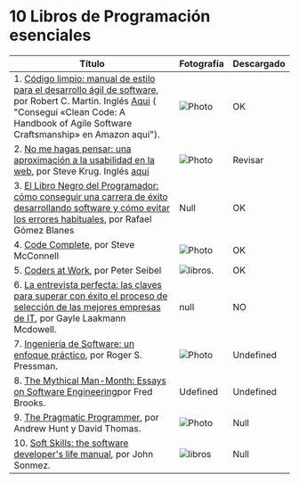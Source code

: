 # 10 Libros de Programación esenciales 

| Título | Fotografía | Descargado | 
|---|---|---|
| 1.  [Código limpio: manual de estilo para el desarrollo ágil de software][1], por Robert C. Martin. Inglés  [Aqui][2] ( "Conseguí «Clean Code: A Handbook of Agile Software Craftsmanship» en Amazon aquí"). | ![Photo](https://ugc.kn3.net/i/origin/https://www.initios.com/blog/3-libros-regalar-developers-empresarios/libro-codigo-limpio.png "Foto")  | OK |
| 2.  [No me hagas pensar: una aproximación a la usabilidad en la web][2], por Steve Krug. Inglés  [aquí][4] | ![Photo](https://ugc.kn3.net/i/origin/https://pictures.abebooks.com/isbn/9788483222867-us.jpg "Libros de programacion")  | Revisar |
| 3. [El Libro Negro del Programador: cómo conseguir una carrera de éxito desarrollando software y cómo evitar los errores habituales][5], por Rafael Gómez Blanes | Null | OK |
| 4.  [Code Complete][6], por Steve McConnell | ![Photo](https://ugc.kn3.net/i/origin/https://images-na.ssl-images-amazon.com/images/I/515iO%2B-PRUL._SX408_BO1,204,203,200_.jpg "Photo") | OK |
| 5.  [Coders at Work][7], por Peter Seibel |  ![libros](https://ugc.kn3.net/i/origin/http://i.gr-assets.com/images/S/compressed.photo.goodreads.com/books/1349026758i/6713575._UY400_SS400_.jpg "libros"). | OK |
| 6.  [La entrevista perfecta: las claves para superar con éxito el proceso de selección de las mejores empresas de IT][8], por Gayle Laakmann Mcdowell. | null | NO |
| 7.  [Ingeniería de Software: un enfoque práctico][9], por Roger S. Pressman.| ![Photo](https://ugc.kn3.net/i/origin/https://4.bp.blogspot.com/-br73R8-gG0I/WO5dojIkfHI/AAAAAAAAb0c/R3gOFLDFN-A8R_smJfXaNNOUXZR4kWKkwCLcB/s1600/Ingenier%25C3%25ADa%2Bdel%2Bsoftware%2BUn%2Benfoque%2Bpr%25C3%25A1ctico%252C%2B7ma%2BEdici%25C3%25B3n%2B-%2BRoger%2BS.%2BPressman-FREELIBROS.jpg "Libros de programacion")  | Undefined | 
| 8.  [The Mythical Man-Month: Essays on Software Engineering][10]por Fred Brooks. | Udefined | Undefined |
| 9.  [The Pragmatic Programmer][10], por Andrew Hunt y David Thomas. | ![Photo](https://ugc.kn3.net/i/origin/https://images-na.ssl-images-amazon.com/images/I/41BKx1AxQWL._SX396_BO1,204,203,200_.jpg "Photo")  | Null |
| 10.  [Soft Skills: the software developer's life manual][11], por John Sonmez. |   ![libros](https://ugc.kn3.net/i/origin/http://ecx.images-amazon.com/images/I/51WiLueukSL._SX396_BO1,204,203,200_.jpg "libros") | Null |

<!-- Links -->
[1]: http://www.amazon.com/gp/product/8441532109/ref=as_li_tl?ie=UTF8&camp=1789&creative=9325&creativeASIN=8441532109&linkCode=as2&tag=universia-ar-20&linkId=OWJ3OZT5OLTMOLAS
[2]: http://www.amazon.com/gp/product/0132350882/ref=as_li_tl?ie=UTF8&camp=1789&creative=9325&creativeASIN=0132350882&linkCode=as2&tag=universia-ar-20&linkId=GXWFHZ6XTITUL2FO
[3]: http://www.amazon.com/gp/product/8441537275/ref=as_li_tl?ie=UTF8&camp=1789&creative=9325&creativeASIN=8441537275&linkCode=as2&tag=universia-ar-20&linkId=KKG3MGY3TMUZS6EG
[4]: http://www.amazon.com/gp/product/0321965515/ref=as_li_tl?ie=UTF8&camp=1789&creative=9325&creativeASIN=0321965515&linkCode=as2&tag=universia-ar-20&linkId=LGK3AGZQSINCBFBZ
[5]: http://www.amazon.com/gp/product/0321965515/ref=as_li_tl?ie=UTF8&camp=1789&creative=9325&creativeASIN=0321965515&linkCode=as2&tag=universia-ar-20&linkId=LGK3AGZQSINCBFBZ
[6]: http://www.amazon.com/gp/product/0735619670/ref=as_li_tl?ie=UTF8&camp=1789&creative=9325&creativeASIN=0735619670&linkCode=as2&tag=universia-ar-20&linkId=3U35CC2CXXL3VG3H 
[7]: http://www.amazon.com/gp/product/1430219483/ref=as_li_tl?ie=UTF8&camp=1789&creative=9325&creativeASIN=1430219483&linkCode=as2&tag=universia-ar-20&linkId=X6BKHNQXEFZ2XTPA
[8]: http://www.amazon.com/gp/product/844153523X/ref=as_li_tl?ie=UTF8&camp=1789&creative=9325&creativeASIN=844153523X&linkCode=as2&tag=universia-ar-20&linkId=UBMPV7AFFL3MDAOU 
[9]: http://www.amazon.com/gp/product/6071503140/ref=as_li_tl?ie=UTF8&camp=1789&creative=9325&creativeASIN=6071503140&linkCode=as2&tag=universia-ar-20&linkId=LOZEAXXFMAT532ZF
[10]: http://www.amazon.com/gp/product/0201835959/ref=as_li_tl?ie=UTF8&camp=1789&creative=9325&creativeASIN=0201835959&linkCode=as2&tag=universia-ar-20&linkId=U54QTJOPEKOYB3RC
[11]: http://www.amazon.com/gp/product/020161622X/ref=as_li_tl?ie=UTF8&camp=1789&creative=9325&creativeASIN=020161622X&linkCode=as2&tag=universia-ar-20&linkId=DS3NDROQ5W3H2KYM
[11]: http://www.amazon.com/gp/product/1617292397/ref=as_li_tl?ie=UTF8&camp=1789&creative=9325&creativeASIN=1617292397&linkCode=as2&tag=universia-ar-20&linkId=YV5ZFBCG76KFIR4X 





